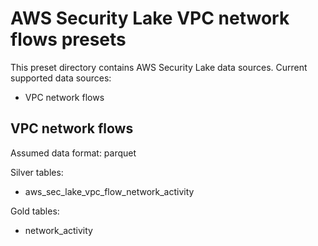 
# AWS Security Lake VPC network flows presets

This preset directory contains AWS Security Lake data sources. Current supported data sources:
- VPC network flows

## VPC network flows

Assumed data format: parquet

Silver tables:
- aws_sec_lake_vpc_flow_network_activity

Gold tables:
- network_activity
